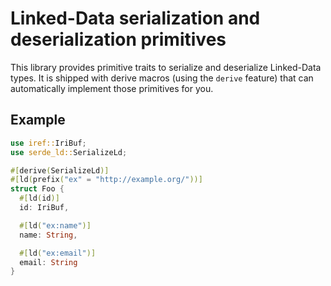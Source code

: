 # Linked-Data serialization and deserialization primitives

<!-- cargo-rdme start -->

This library provides primitive traits to serialize and deserialize
Linked-Data types. It is shipped with derive macros (using the `derive`
feature) that can automatically implement those primitives for you.

## Example

```rust
use iref::IriBuf;
use serde_ld::SerializeLd;

#[derive(SerializeLd)]
#[ld(prefix("ex" = "http://example.org/"))]
struct Foo {
  #[ld(id)]
  id: IriBuf,

  #[ld("ex:name")]
  name: String,

  #[ld("ex:email")]
  email: String
}
```

<!-- cargo-rdme end -->
